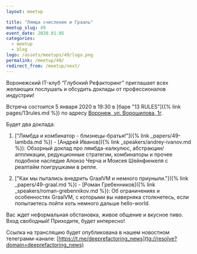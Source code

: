 ```yaml
---
layout: meetup

title: "Лямда счисление и Грааль"
meetup_slug: 49
event_date: 2020.01.05
categories:
  - meetup
  - blog
logo: /assets/meetups/49/logo.png
permalink: /meetup/49/
redirect_from: /meetup/next/
---
```


Воронежский IT-клуб “Глубокий Рефакторинг” приглашает всех желающих послушать и
обсудить доклады от профессионалов индустрии!

Встреча состоится 5 января 2020 в 19:30 в [баре "13 RULES"]({% link
pages/13rules.md %}) по адресу [Воронеж, ул. Ворошилова,
1г](https://go.2gis.com/6mn3t).

Будет два доклада:

1. ["Лямбда и комбинатор - близнецы-братья!"]({% link _papers/49-lambda.md %}) - [Андрей Иванов]({% link _speakers/andrey-ivanov.md %}): Обзорный доклад про лямбда-калкулюс, абстракции/аппликации, редукционные стратегии, комбинаторы и прочее подобное наследие Алонзо Черча и Моисея Шейнфинкеля с реалтайм поигрушками в репле.

2. ["Как мы пытались внедрить GraalVM и немного приуныли."]({% link _papers/49-graal.md %}) - [Роман Гребенников]({% link _speakers/roman-grebennikov.md %}): Об ограничениях и особенностях GraalVM, с которыми вы наверняка столкнетесь, если попытаетесь пойти хоть немного дальше hello-world.

Вас ждет неформальная обстановка, живое общение и вкусное пиво. Вход свободный!
Приходите, будет интересно!

Ссылка на трансляцию будет опубликована в нашем новостном телеграмм-канале:
[https://t.me/deeprefactoring_news](tg://resolve?domain=deeprefactoring_news)
